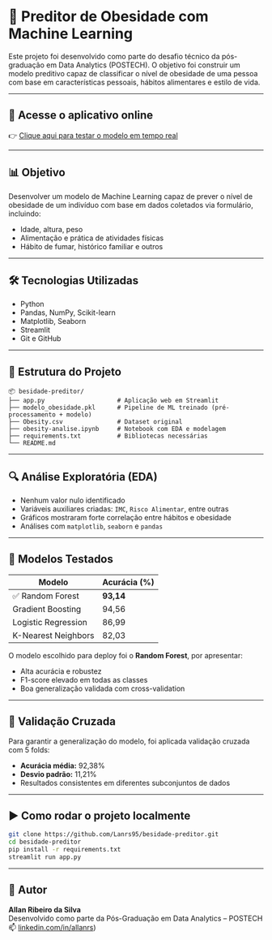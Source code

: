 # 🧠 Preditor de Obesidade com Machine Learning

Este projeto foi desenvolvido como parte do desafio técnico da pós-graduação em Data Analytics (POSTECH). O objetivo foi construir um modelo preditivo capaz de classificar o nível de obesidade de uma pessoa com base em características pessoais, hábitos alimentares e estilo de vida.

---

## 🔗 Acesse o aplicativo online

👉 [Clique aqui para testar o modelo em tempo real](https://besidade-preditor-xxkq5zu2q5ftvzbmhnzyhp.streamlit.app/)

---

## 📊 Objetivo

Desenvolver um modelo de Machine Learning capaz de prever o nível de obesidade de um indivíduo com base em dados coletados via formulário, incluindo:

- Idade, altura, peso
- Alimentação e prática de atividades físicas
- Hábito de fumar, histórico familiar e outros

---

## 🛠️ Tecnologias Utilizadas

- Python
- Pandas, NumPy, Scikit-learn
- Matplotlib, Seaborn
- Streamlit
- Git e GitHub

---

## 📁 Estrutura do Projeto

```
📦 besidade-preditor/
├── app.py                    # Aplicação web em Streamlit
├── modelo_obesidade.pkl      # Pipeline de ML treinado (pré-processamento + modelo)
├── Obesity.csv               # Dataset original
├── obesity-analise.ipynb     # Notebook com EDA e modelagem
├── requirements.txt          # Bibliotecas necessárias
└── README.md
```

---

## 🔍 Análise Exploratória (EDA)

- Nenhum valor nulo identificado
- Variáveis auxiliares criadas: `IMC`, `Risco Alimentar`, entre outras
- Gráficos mostraram forte correlação entre hábitos e obesidade
- Análises com `matplotlib`, `seaborn` e `pandas`

---

## 🤖 Modelos Testados

| Modelo                 | Acurácia (%) |
|-----------------------|--------------|
| ✅ Random Forest       | **93,14**     |
| Gradient Boosting     | 94,56         |
| Logistic Regression   | 86,99         |
| K-Nearest Neighbors   | 82,03         |

O modelo escolhido para deploy foi o **Random Forest**, por apresentar:

- Alta acurácia e robustez
- F1-score elevado em todas as classes
- Boa generalização validada com cross-validation

---

## 🔄 Validação Cruzada

Para garantir a generalização do modelo, foi aplicada validação cruzada com 5 folds:

- **Acurácia média:** 92,38%
- **Desvio padrão:** 11,21%
- Resultados consistentes em diferentes subconjuntos de dados

---

## ▶️ Como rodar o projeto localmente

```bash
git clone https://github.com/Lanrs95/besidade-preditor.git
cd besidade-preditor
pip install -r requirements.txt
streamlit run app.py
```

---

## 👤 Autor

**Allan Ribeiro da Silva**  
Desenvolvido como parte da Pós-Graduação em Data Analytics – POSTECH  
📫 [linkedin.com/in/allanrs](https://www.linkedin.com/in/allan-ribeiro-312029209/))
